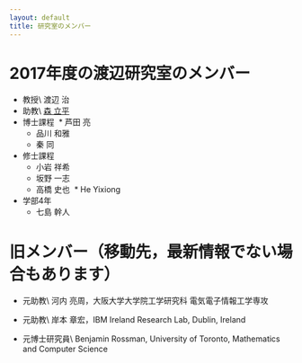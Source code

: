 ```yaml
---
layout: default
title: 研究室のメンバー
---
```


# 2017年度の渡辺研究室のメンバー

* 教授\\
  渡辺 治
* 助教\\
  [森 立平](./mori/)
* 博士課程
  * 芦田 亮
  * 品川 和雅
  * 秦 同
* 修士課程
  * 小岩 祥希
  * 坂野 一志
  * 高橋 史也
  * He Yixiong
* 学部4年
  * 七島 幹人

# 旧メンバー（移動先，最新情報でない場合もあります）

* 元助教\\
  河内 亮周，大阪大学大学院工学研究科 電気電子情報工学専攻

* 元助教\\
  岸本 章宏，IBM Ireland Research Lab, Dublin, Ireland

* 元博士研究員\\
  Benjamin Rossman, University of Toronto, Mathematics and Computer Science
